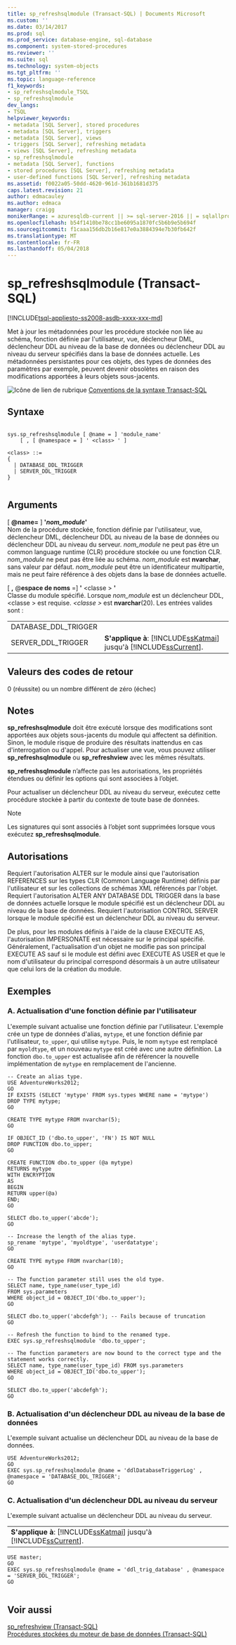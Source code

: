 ```yaml
---
title: sp_refreshsqlmodule (Transact-SQL) | Documents Microsoft
ms.custom: ''
ms.date: 03/14/2017
ms.prod: sql
ms.prod_service: database-engine, sql-database
ms.component: system-stored-procedures
ms.reviewer: ''
ms.suite: sql
ms.technology: system-objects
ms.tgt_pltfrm: ''
ms.topic: language-reference
f1_keywords:
- sp_refreshsqlmodule_TSQL
- sp_refreshsqlmodule
dev_langs:
- TSQL
helpviewer_keywords:
- metadata [SQL Server], stored procedures
- metadata [SQL Server], triggers
- metadata [SQL Server], views
- triggers [SQL Server], refreshing metadata
- views [SQL Server], refreshing metadata
- sp_refreshsqlmodule
- metadata [SQL Server], functions
- stored procedures [SQL Server], refreshing metadata
- user-defined functions [SQL Server], refreshing metadata
ms.assetid: f0022a05-50dd-4620-961d-361b1681d375
caps.latest.revision: 21
author: edmacauley
ms.author: edmaca
manager: craigg
monikerRange: = azuresqldb-current || >= sql-server-2016 || = sqlallproducts-allversions
ms.openlocfilehash: b54f1410be78cc1be6095a1870fc5b6b9e5b694f
ms.sourcegitcommit: f1caaa156db2b16e817e0a3884394e7b30fb642f
ms.translationtype: MT
ms.contentlocale: fr-FR
ms.lasthandoff: 05/04/2018
---
```

# <a name="sprefreshsqlmodule-transact-sql"></a>sp_refreshsqlmodule (Transact-SQL)
[!INCLUDE[tsql-appliesto-ss2008-asdb-xxxx-xxx-md](../../includes/tsql-appliesto-ss2008-asdb-xxxx-xxx-md.md)]

  Met à jour les métadonnées pour les procédure stockée non liée au schéma, fonction définie par l'utilisateur, vue, déclencheur DML, déclencheur DDL au niveau de la base de données ou déclencheur DDL au niveau du serveur spécifiés dans la base de données actuelle. Les métadonnées persistantes pour ces objets, des types de données des paramètres par exemple, peuvent devenir obsolètes en raison des modifications apportées à leurs objets sous-jacents.  
  
 ![Icône de lien de rubrique](../../database-engine/configure-windows/media/topic-link.gif "Icône lien de rubrique") [Conventions de la syntaxe Transact-SQL](../../t-sql/language-elements/transact-sql-syntax-conventions-transact-sql.md)  
  
## <a name="syntax"></a>Syntaxe  
  
```  
  
sys.sp_refreshsqlmodule [ @name = ] 'module_name'   
    [ , [ @namespace = ] ' <class> ' ]  
  
<class> ::=  
{  
  | DATABASE_DDL_TRIGGER  
  | SERVER_DDL_TRIGGER  
}  
  
```  
  
## <a name="arguments"></a>Arguments  
 [  **@name=** ] **'***nom_module***'**  
 Nom de la procédure stockée, fonction définie par l'utilisateur, vue, déclencheur DML, déclencheur DDL au niveau de la base de données ou déclencheur DDL au niveau du serveur. *nom_module* ne peut pas être un common language runtime (CLR) procédure stockée ou une fonction CLR. *nom_module* ne peut pas être liée au schéma. *nom_module* est **nvarchar**, sans valeur par défaut. *nom_module* peut être un identificateur multipartie, mais ne peut faire référence à des objets dans la base de données actuelle.  
  
 [ **,** @**espace de noms** =] **'** \<classe > **'**  
 Classe du module spécifié. Lorsque *nom_module* est un déclencheur DDL, \<classe > est requise. *\<classe >* est **nvarchar**(20). Les entrées valides sont :  
  
|||  
|-|-|  
|DATABASE_DDL_TRIGGER||  
|SERVER_DDL_TRIGGER|**S'applique à**: [!INCLUDE[ssKatmai](../../includes/sskatmai-md.md)] jusqu'à [!INCLUDE[ssCurrent](../../includes/sscurrent-md.md)].|  
  
## <a name="return-code-values"></a>Valeurs des codes de retour  
 0 (réussite) ou un nombre différent de zéro (échec)  
  
## <a name="remarks"></a>Notes  
 **sp_refreshsqlmodule** doit être exécuté lorsque des modifications sont apportées aux objets sous-jacents du module qui affectent sa définition. Sinon, le module risque de produire des résultats inattendus en cas d'interrogation ou d'appel. Pour actualiser une vue, vous pouvez utiliser **sp_refreshsqlmodule** ou **sp_refreshview** avec les mêmes résultats.  
  
 **sp_refreshsqlmodule** n’affecte pas les autorisations, les propriétés étendues ou définir les options qui sont associées à l’objet.  
  
 Pour actualiser un déclencheur DDL au niveau du serveur, exécutez cette procédure stockée à partir du contexte de toute base de données.  
  
> [!NOTE]  
>  Les signatures qui sont associés à l’objet sont supprimées lorsque vous exécutez **sp_refreshsqlmodule**.  
  
## <a name="permissions"></a>Autorisations  
 Requiert l'autorisation ALTER sur le module ainsi que l'autorisation REFERENCES sur les types CLR (Common Language Runtime) définis par l'utilisateur et sur les collections de schémas XML référencés par l'objet. Requiert l'autorisation ALTER ANY DATABASE DDL TRIGGER dans la base de données actuelle lorsque le module spécifié est un déclencheur DDL au niveau de la base de données. Requiert l'autorisation CONTROL SERVER lorsque le module spécifié est un déclencheur DDL au niveau du serveur.  
  
 De plus, pour les modules définis à l'aide de la clause EXECUTE AS, l'autorisation IMPERSONATE est nécessaire sur le principal spécifié. Généralement, l'actualisation d'un objet ne modifie pas son principal EXECUTE AS sauf si le module est défini avec EXECUTE AS USER et que le nom d'utilisateur du principal correspond désormais à un autre utilisateur que celui lors de la création du module.  
  
## <a name="examples"></a>Exemples  
  
### <a name="a-refreshing-a-user-defined-function"></a>A. Actualisation d'une fonction définie par l'utilisateur  
 L'exemple suivant actualise une fonction définie par l'utilisateur. L'exemple crée un type de données d'alias, `mytype`, et une fonction définie par l'utilisateur, `to_upper`, qui utilise `mytype`. Puis, le nom `mytype` est remplacé par `myoldtype`, et un nouveau `mytype` est créé avec une autre définition. La fonction `dbo.to_upper` est actualisée afin de référencer la nouvelle implémentation de `mytype` en remplacement de l'ancienne.  
  
```  
-- Create an alias type.  
USE AdventureWorks2012;  
GO  
IF EXISTS (SELECT 'mytype' FROM sys.types WHERE name = 'mytype')  
DROP TYPE mytype;  
GO  
  
CREATE TYPE mytype FROM nvarchar(5);  
GO  
  
IF OBJECT_ID ('dbo.to_upper', 'FN') IS NOT NULL  
DROP FUNCTION dbo.to_upper;  
GO  
  
CREATE FUNCTION dbo.to_upper (@a mytype)  
RETURNS mytype  
WITH ENCRYPTION  
AS  
BEGIN  
RETURN upper(@a)  
END;  
GO  
  
SELECT dbo.to_upper('abcde');  
GO  
  
-- Increase the length of the alias type.  
sp_rename 'mytype', 'myoldtype', 'userdatatype';  
GO  
  
CREATE TYPE mytype FROM nvarchar(10);  
GO  
  
-- The function parameter still uses the old type.  
SELECT name, type_name(user_type_id)   
FROM sys.parameters   
WHERE object_id = OBJECT_ID('dbo.to_upper');  
GO  
  
SELECT dbo.to_upper('abcdefgh'); -- Fails because of truncation  
GO  
  
-- Refresh the function to bind to the renamed type.  
EXEC sys.sp_refreshsqlmodule 'dbo.to_upper';  
  
-- The function parameters are now bound to the correct type and the statement works correctly.  
SELECT name, type_name(user_type_id) FROM sys.parameters  
WHERE object_id = OBJECT_ID('dbo.to_upper');  
GO  
  
SELECT dbo.to_upper('abcdefgh');  
GO  
```  
  
### <a name="b-refreshing-a-database-level-ddl-trigger"></a>B. Actualisation d'un déclencheur DDL au niveau de la base de données  
 L'exemple suivant actualise un déclencheur DDL au niveau de la base de données.  
  
```  
USE AdventureWorks2012;  
GO  
EXEC sys.sp_refreshsqlmodule @name = 'ddlDatabaseTriggerLog' , @namespace = 'DATABASE_DDL_TRIGGER';  
GO  
```  
  
### <a name="c-refreshing-a-server-level-ddl-trigger"></a>C. Actualisation d'un déclencheur DDL au niveau du serveur  
 L'exemple suivant actualise un déclencheur DDL au niveau du serveur.  
  
||  
|-|  
|**S'applique à**: [!INCLUDE[ssKatmai](../../includes/sskatmai-md.md)] jusqu'à [!INCLUDE[ssCurrent](../../includes/sscurrent-md.md)].|  
  
```  
USE master;  
GO  
EXEC sys.sp_refreshsqlmodule @name = 'ddl_trig_database' , @namespace = 'SERVER_DDL_TRIGGER';  
GO  
  
```  
  
## <a name="see-also"></a>Voir aussi  
 [sp_refreshview &#40;Transact-SQL&#41;](../../relational-databases/system-stored-procedures/sp-refreshview-transact-sql.md)   
 [Procédures stockées du moteur de base de données &#40;Transact-SQL&#41;](../../relational-databases/system-stored-procedures/database-engine-stored-procedures-transact-sql.md)  
  
  
